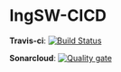 # IngSW-CICD

__Travis-ci__: [![Build Status](https://travis-ci.com/alejozavala/IngSW-CICD.svg?branch=main)](https://travis-ci.com/alejozavala/IngSW-CICD)

__Sonarcloud__: [![Quality gate](https://sonarcloud.io/api/project_badges/quality_gate?project=alejozavala_IngSW-CICD)](https://sonarcloud.io/dashboard?id=alejozavala_IngSW-CICD)
